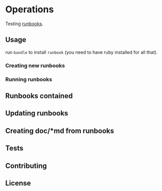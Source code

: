 # Operations

Testing [runbooks](https://github.com/braintree/runbook).

## Usage

run `bundle` to install `runbook` (you need to have ruby installed for all that).

### Creating new runbooks

### Running runbooks

## Runbooks contained

## Updating runbooks

## Creating doc/*md from runbooks


## Tests

## Contributing

## License
